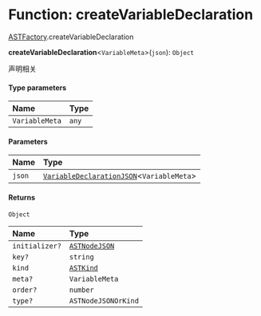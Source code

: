 # Function: createVariableDeclaration

[ASTFactory](/en/auto-docs/fixed-layout-editor/modules/ASTFactory.md).createVariableDeclaration

**createVariableDeclaration**<`VariableMeta`>(`json`): `Object`

声明相关

#### Type parameters

| Name | Type |
| :------ | :------ |
| `VariableMeta` | `any` |

#### Parameters

| Name | Type |
| :------ | :------ |
| `json` | [`VariableDeclarationJSON`](/en/auto-docs/fixed-layout-editor/types/VariableDeclarationJSON.md)<`VariableMeta`> |

#### Returns

`Object`

| Name | Type |
| :------ | :------ |
| `initializer?` | [`ASTNodeJSON`](/en/auto-docs/fixed-layout-editor/interfaces/ASTNodeJSON.md) |
| `key?` | `string` |
| `kind` | [`ASTKind`](/en/auto-docs/fixed-layout-editor/enums/ASTKind.md) |
| `meta?` | `VariableMeta` |
| `order?` | `number` |
| `type?` | `ASTNodeJSONOrKind` |
